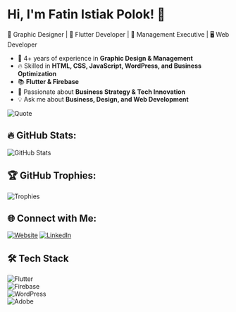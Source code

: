 # Hi, I'm Fatin Istiak Polok! 👋

🎨 Graphic Designer | 📱 Flutter Developer | 🏢 Management Executive | 🖥️ Web Developer  

- 🚀 4+ years of experience in **Graphic Design & Management**  
- 🔥 Skilled in **HTML, CSS, JavaScript, WordPress, and Business Optimization**  
- 📚 **Flutter & Firebase**  
- 🎯 Passionate about **Business Strategy & Tech Innovation**  
- 💡 Ask me about **Business, Design, and Web Development**
  
![Quote](https://quotes-github-readme.vercel.app/api?type=horizontal&theme=radical)
## 🔥 GitHub Stats:
![GitHub Stats](https://github-readme-stats.vercel.app/api?username=IstiakPolok&show_icons=true&theme=radical)

## 🏆 GitHub Trophies:
![Trophies](https://github-profile-trophy.vercel.app/?username=IstiakPolok&theme=onedark)

## 🌐 Connect with Me:
[![Website](https://img.shields.io/badge/Website-Visit-blue?style=for-the-badge&logo=google-chrome)](https://polok.site)
[![LinkedIn](https://img.shields.io/badge/LinkedIn-Connect-blue?style=for-the-badge&logo=linkedin)](https://www.linkedin.com/in/fatin-istiak-polok-885574137/)

## 🛠 Tech Stack  
![Flutter](https://img.shields.io/badge/Flutter-02569B?style=for-the-badge&logo=flutter&logoColor=white)  
![Firebase](https://img.shields.io/badge/Firebase-FFCA28?style=for-the-badge&logo=firebase&logoColor=black)  
![WordPress](https://img.shields.io/badge/WordPress-21759B?style=for-the-badge&logo=wordpress&logoColor=white)  
![Adobe](https://img.shields.io/badge/Adobe-FF0000?style=for-the-badge&logo=adobe&logoColor=white)  

